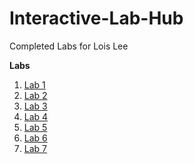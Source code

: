 # Interactive-Lab-Hub

Completed Labs for Lois Lee

**Labs**
1. [Lab 1](https://github.com/lois-lee/IDD-Fa18-Lab1)
2. [Lab 2](https://github.com/lois-lee/IDD-Fa19-Lab2)
3. [Lab 3](https://github.com/lois-lee/IDD-Fa19-Lab3)
4. [Lab 4](https://github.com/lois-lee/IDD-Fa19-Lab4)
5. [Lab 5](https://github.com/lois-lee/IDD-Fa19-Lab5)
6. [Lab 6](https://github.com/lois-lee/IDD-Fa19-Lab6)
7. [Lab 7](https://github.com/lois-lee/IDD-Fa19-Lab7)
